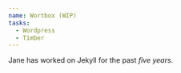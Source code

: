```yaml
---
name: Wortbox (WIP)
tasks:
  - Wordpress
  - Timber
---
```

Jane has worked on Jekyll for the past *five years*.